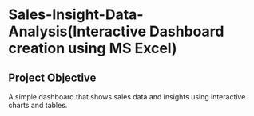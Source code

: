 # Sales-Insight-Data-Analysis(Interactive Dashboard creation using MS Excel)
##  Project Objective
A simple dashboard that shows sales data and insights using interactive charts and tables.
